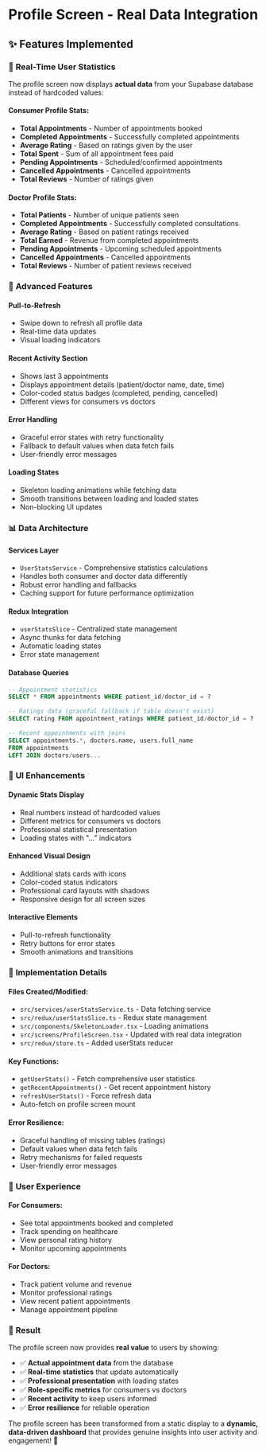 # Profile Screen - Real Data Integration

## ✨ Features Implemented

### 🎯 **Real-Time User Statistics**
The profile screen now displays **actual data** from your Supabase database instead of hardcoded values:

#### **Consumer Profile Stats:**
- **Total Appointments** - Number of appointments booked
- **Completed Appointments** - Successfully completed appointments  
- **Average Rating** - Based on ratings given by the user
- **Total Spent** - Sum of all appointment fees paid
- **Pending Appointments** - Scheduled/confirmed appointments
- **Cancelled Appointments** - Cancelled appointments
- **Total Reviews** - Number of ratings given

#### **Doctor Profile Stats:**
- **Total Patients** - Number of unique patients seen
- **Completed Appointments** - Successfully completed consultations
- **Average Rating** - Based on patient ratings received
- **Total Earned** - Revenue from completed appointments
- **Pending Appointments** - Upcoming scheduled appointments
- **Cancelled Appointments** - Cancelled appointments
- **Total Reviews** - Number of patient reviews received

### 🚀 **Advanced Features**

#### **Pull-to-Refresh**
- Swipe down to refresh all profile data
- Real-time data updates
- Visual loading indicators

#### **Recent Activity Section**
- Shows last 3 appointments
- Displays appointment details (patient/doctor name, date, time)
- Color-coded status badges (completed, pending, cancelled)
- Different views for consumers vs doctors

#### **Error Handling**
- Graceful error states with retry functionality
- Fallback to default values when data fetch fails
- User-friendly error messages

#### **Loading States**
- Skeleton loading animations while fetching data
- Smooth transitions between loading and loaded states
- Non-blocking UI updates

### 📊 **Data Architecture**

#### **Services Layer**
- `UserStatsService` - Comprehensive statistics calculations
- Handles both consumer and doctor data differently
- Robust error handling and fallbacks
- Caching support for future performance optimization

#### **Redux Integration**
- `userStatsSlice` - Centralized state management
- Async thunks for data fetching
- Automatic loading states
- Error state management

#### **Database Queries**
```sql
-- Appointment statistics
SELECT * FROM appointments WHERE patient_id/doctor_id = ?

-- Ratings data (graceful fallback if table doesn't exist)
SELECT rating FROM appointment_ratings WHERE patient_id/doctor_id = ?

-- Recent appointments with joins
SELECT appointments.*, doctors.name, users.full_name 
FROM appointments 
LEFT JOIN doctors/users...
```

### 🎨 **UI Enhancements**

#### **Dynamic Stats Display**
- Real numbers instead of hardcoded values
- Different metrics for consumers vs doctors
- Professional statistical presentation
- Loading states with "..." indicators

#### **Enhanced Visual Design**
- Additional stats cards with icons
- Color-coded status indicators
- Professional card layouts with shadows
- Responsive design for all screen sizes

#### **Interactive Elements**
- Pull-to-refresh functionality
- Retry buttons for error states
- Smooth animations and transitions

### 🔧 **Implementation Details**

#### **Files Created/Modified:**
- `src/services/userStatsService.ts` - Data fetching service
- `src/redux/userStatsSlice.ts` - Redux state management
- `src/components/SkeletonLoader.tsx` - Loading animations
- `src/screens/ProfileScreen.tsx` - Updated with real data integration
- `src/redux/store.ts` - Added userStats reducer

#### **Key Functions:**
- `getUserStats()` - Fetch comprehensive user statistics
- `getRecentAppointments()` - Get recent appointment history
- `refreshUserStats()` - Force refresh data
- Auto-fetch on profile screen mount

#### **Error Resilience:**
- Graceful handling of missing tables (ratings)
- Default values when data fetch fails
- Retry mechanisms for failed requests
- User-friendly error messages

### 📱 **User Experience**

#### **For Consumers:**
- See total appointments booked and completed
- Track spending on healthcare
- View personal rating history
- Monitor upcoming appointments

#### **For Doctors:**
- Track patient volume and revenue
- Monitor professional ratings
- View recent patient appointments
- Manage appointment pipeline

### 🎯 **Result**
The profile screen now provides **real value** to users by showing:
- ✅ **Actual appointment data** from the database
- ✅ **Real-time statistics** that update automatically  
- ✅ **Professional presentation** with loading states
- ✅ **Role-specific metrics** for consumers vs doctors
- ✅ **Recent activity** to keep users informed
- ✅ **Error resilience** for reliable operation

The profile screen has been transformed from a static display to a **dynamic, data-driven dashboard** that provides genuine insights into user activity and engagement! 🎉
